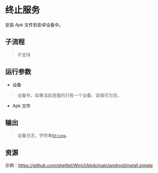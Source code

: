 # 终止服务 
安装 *Apk* 文件到安卓设备中。

## 子流程
> 不支持


## 运行参数

* 设备
> 设备号，如果当前连接的只有一个设备，该值可为空。

* Apk 文件
> 

## 输出

> 设备日志，字符串[`String`](./types/String.md)。
    

## 资源

示例：https://github.com/shelllet/WinUi/blob/main/android/install.simple
